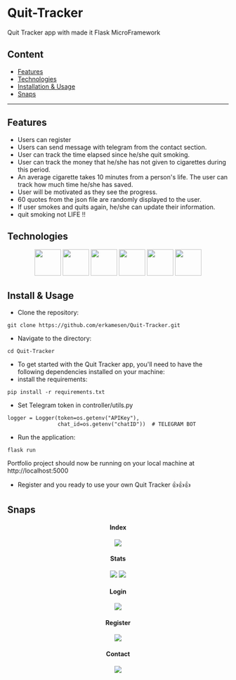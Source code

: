 # Quit-Tracker
Quit Tracker app with made it Flask MicroFramework

## Content
- [Features](https://github.com/erkamesen/Quit-Tracker/blob/master/README.md#features)
- [Technologies](https://github.com/erkamesen/Quit-Tracker/blob/master/README.md#technologies)
- [Installation & Usage](https://github.com/erkamesen/Quit-Tracker/blob/master/README.md#installation--usage)
- [Snaps](https://github.com/erkamesen/Quit-Tracker/blob/master/README.md#snaps)

---
## Features
- Users can register
- Users can send message with telegram from the contact section.
- User can track the time elapsed since he/she quit smoking.
- User can track the money that he/she has not given to cigarettes during this period.
- An average cigarette takes 10 minutes from a person's life. The user can track how much time he/she has saved.
- User will be motivated as they see the progress.
- 60 quotes from the json file are randomly displayed to the user.
- If user smokes and quits again, he/she can update their information.
- quit smoking not LIFE !!

## Technologies
<div align=center>
<img src=https://user-images.githubusercontent.com/25181517/192107854-765620d7-f909-4953-a6da-36e1ef69eea6.png wirdth=60 height=60>
<img src=https://user-images.githubusercontent.com/25181517/192158954-f88b5814-d510-4564-b285-dff7d6400dad.png wirdth=60 height=60>
<img src=https://user-images.githubusercontent.com/25181517/183898674-75a4a1b1-f960-4ea9-abcb-637170a00a75.png wirdth=60 height=60>
<img src=https://user-images.githubusercontent.com/25181517/117447155-6a868a00-af3d-11eb-9cfe-245df15c9f3f.png wirdth=60 height=60>
<img src=https://user-images.githubusercontent.com/25181517/183423507-c056a6f9-1ba8-4312-a350-19bcbc5a8697.png wirdth=60 height=60>
<img src=https://user-images.githubusercontent.com/25181517/183423775-2276e25d-d43d-4e58-890b-edbc88e915f7.png wirdth=60 height=60>
</div>

## Install & Usage


- Clone the repository:

```
git clone https://github.com/erkamesen/Quit-Tracker.git
```

- Navigate to the directory:

```
cd Quit-Tracker
```

- To get started with the Quit Tracker app, you'll need to have the following dependencies installed on your machine:
- install the requirements:

```
pip install -r requirements.txt
```
- Set Telegram token in controller/utils.py
```
logger = Logger(token=os.getenv("APIKey"),
                chat_id=os.getenv("chatID"))  # TELEGRAM BOT
```
- Run the application:

```
flask run
```


Portfolio project should now be running on your local machine at http://localhost:5000

- Register and you ready to use your own Quit Tracker 👍👍👍

## Snaps

<div align=center>
<h4 > Index </h4> 
<img src=https://user-images.githubusercontent.com/120065120/223231004-3760bad5-a126-40db-b09b-54db8120659a.png>
<div>


<div align=center>
<h4 > Stats </h4> 
<img src=https://user-images.githubusercontent.com/120065120/223231096-617a034a-5472-4dd8-9c26-fef460d1a10c.png>
<img src=https://user-images.githubusercontent.com/120065120/223231205-f9db4def-fcf8-4e31-9793-9ec3fb63b3e0.png>
<div>

<div align=center>
<h4 > Login </h4> 
<img src=https://user-images.githubusercontent.com/120065120/223231405-a2e6ad63-8976-43f9-a824-cfde50d81f5b.png>
<div>

<div align=center>
<h4 > Register </h4> 
<img src=https://user-images.githubusercontent.com/120065120/223231295-409e21d8-3b8f-4872-a3b4-db8d824427d3.png>
<div>


<div align=center>
<h4 > Contact </h4> 
<img src=https://user-images.githubusercontent.com/120065120/223231489-d6bec193-3859-40f6-825e-be5b0a08d6c9.png>
<div>












